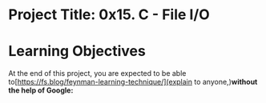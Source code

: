 <a name="Project Title: 0x15. C - File I/O"></a>
# Project Title: 0x15. C - File I/O

# Learning Objectives
At the end of this project, you are expected to be able to[https://fs.blog/feynman-learning-technique/](explain to anyone,)**without the help of Google:**

